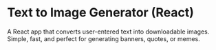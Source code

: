 # Text to Image Generator (React)

A React app that converts user-entered text into downloadable images. Simple, fast, and perfect for generating banners, quotes, or memes.
